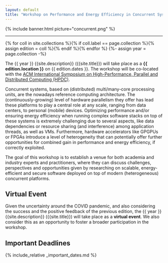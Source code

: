 ```yaml
---
layout: default
title: "Workshop on Performance and Energy Efficiency in Concurrent Systems"
---
```


{% include banner.html picture="concurrent.png" %}<!-- @IGNORE PREVIOUS: link -->

---

{% for coll in site.collections %}{% if coll.label == page.collection %}{% assign edition = coll %}{% endif %}{% endfor %}
{%- assign year = page.collection -%}

The {{ year }} {{site.description}} ({{site.title}}) will take place as a **{{ edition.location }}** on {{ edition.dates }}. The workshop will be co-located with the [ACM International Symposium on High-Performance, Parallel and Distributed Computing (HPDC)](https://www.hpdc.org/2024/).

Concurrent systems, based on (distributed) multi/many-core processing units, are the nowadays reference computing architecture. The (continuously-growing) level of hardware parallelism they offer has lead these platforms to play a central role at any scale, ranging from data centers, to personal (mobile) devices. Optimizing performance and/or ensuring energy efficiency when running complex software stacks on top of these systems is extremely challenging due to several aspects, like data dependencies or resource sharing (and interference) among application threads, as well as VMs. Furthermore, hardware accelerators like GPGPUs or FPGAs introduce a level of heterogeneity that can potentially offer further opportunities for combined gain in performance and energy efficiency, if correctly exploited.

The goal of this workshop is to establish a venue for both academia and industry experts and practitioners, where they can discuss challenges, perspectives and opportunities given by researching on scalable, energy-efficient and secure software deployed on top of modern (heterogeneous) concurrent platforms.

## Virtual Event

Given the uncertainty around the COVID pandemic, and also considering the success and the positive feedback of the previous edition, the {{ year }} {{site.description}} ({{site.title}}) will take place as a **virtual event**. We also consider this as an opportunity to foster a broader participation in the workshop.

## Important Deadlines

{% include_relative _important_dates.md %}
